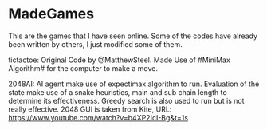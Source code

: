 # MadeGames

This are the games that I have seen online. Some of the codes have already been written by others, I just modified some of them.

tictactoe: Original Code by @MatthewSteel. Made Use of #MiniMax Algorithm# for the computer to make a move.

2048AI: AI agent make use of expectimax algorithm to run. Evaluation of the state make use of a snake heuristics, main and sub chain length to determine its effectiveness. Greedy search is also used to run but is not really effective. 2048 GUI is taken from Kite, URL: https://www.youtube.com/watch?v=b4XP2IcI-Bg&t=1s
